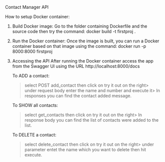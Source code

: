 Contact Manager API

How to setup Docker container:
1. Build Docker image:
    Go to the folder containing Dockerfile and the source code then try the command: docker build -t firstproj .

2. Run the Docker container:
   Once the image is built, you can run a Docker container based on that image using the command: docker run  -p 8000:8000 firstproj

3. Accessing the API
   After running the Docker container access the app from the Swagger UI using the URL http://localhost:8000/docs

   To ADD a contact:
   > select POST add_contact then click on try it out on the right> under request body enter the name and number and execute it> In responses you can find the contact added message.

   To SHOW all contacts:
   > select get_contacts then click on try it out on the right> In response body you can find the list of contacts were added to the list.

   To DELETE a contact:
   > select delete_contact then click on try it out on the right> under parameter entet the name which you want to delete then hit execute.
